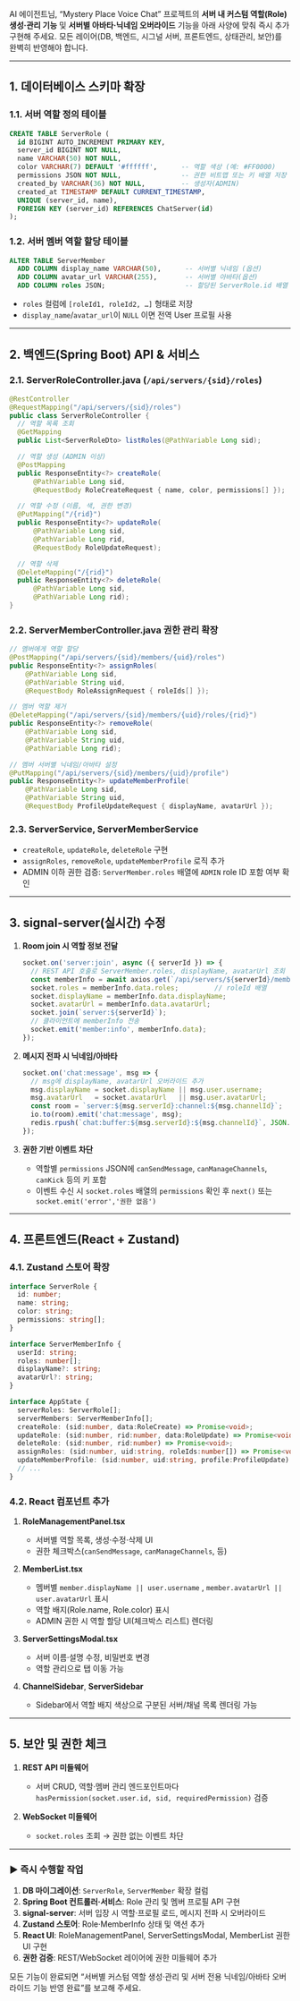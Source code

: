 AI 에이전트님, “Mystery Place Voice Chat” 프로젝트의 **서버 내 커스텀 역할(Role) 생성·관리 기능** 및 **서버별 아바타·닉네임 오버라이드** 기능을 아래 사양에 맞춰 즉시 추가 구현해 주세요. 모든 레이어(DB, 백엔드, 시그널 서버, 프론트엔드, 상태관리, 보안)를 완벽히 반영해야 합니다.

---

## 1. 데이터베이스 스키마 확장

### 1.1. 서버 역할 정의 테이블

```sql
CREATE TABLE ServerRole (
  id BIGINT AUTO_INCREMENT PRIMARY KEY,
  server_id BIGINT NOT NULL,
  name VARCHAR(50) NOT NULL,
  color VARCHAR(7) DEFAULT '#ffffff',      -- 역할 색상 (예: #FF0000)
  permissions JSON NOT NULL,               -- 권한 비트맵 또는 키 배열 저장
  created_by VARCHAR(36) NOT NULL,         -- 생성자(ADMIN)
  created_at TIMESTAMP DEFAULT CURRENT_TIMESTAMP,
  UNIQUE (server_id, name),
  FOREIGN KEY (server_id) REFERENCES ChatServer(id)
);
```

### 1.2. 서버 멤버 역할 할당 테이블

```sql
ALTER TABLE ServerMember
  ADD COLUMN display_name VARCHAR(50),      -- 서버별 닉네임 (옵션)
  ADD COLUMN avatar_url VARCHAR(255),       -- 서버별 아바타(옵션)
  ADD COLUMN roles JSON;                    -- 할당된 ServerRole.id 배열 저장
```

* `roles` 컬럼에 `[roleId1, roleId2, …]` 형태로 저장
* `display_name`/`avatar_url`이 `NULL` 이면 전역 User 프로필 사용

---

## 2. 백엔드(Spring Boot) API & 서비스

### 2.1. ServerRoleController.java (`/api/servers/{sid}/roles`)

```java
@RestController
@RequestMapping("/api/servers/{sid}/roles")
public class ServerRoleController {
  // 역할 목록 조회
  @GetMapping
  public List<ServerRoleDto> listRoles(@PathVariable Long sid);

  // 역할 생성 (ADMIN 이상)
  @PostMapping
  public ResponseEntity<?> createRole(
      @PathVariable Long sid,
      @RequestBody RoleCreateRequest { name, color, permissions[] });

  // 역할 수정 (이름, 색, 권한 변경)
  @PutMapping("/{rid}")
  public ResponseEntity<?> updateRole(
      @PathVariable Long sid,
      @PathVariable Long rid,
      @RequestBody RoleUpdateRequest);

  // 역할 삭제
  @DeleteMapping("/{rid}")
  public ResponseEntity<?> deleteRole(
      @PathVariable Long sid,
      @PathVariable Long rid);
}
```

### 2.2. ServerMemberController.java 권한 관리 확장

```java
// 멤버에게 역할 할당
@PostMapping("/api/servers/{sid}/members/{uid}/roles")
public ResponseEntity<?> assignRoles(
    @PathVariable Long sid,
    @PathVariable String uid,
    @RequestBody RoleAssignRequest { roleIds[] });

// 멤버 역할 제거
@DeleteMapping("/api/servers/{sid}/members/{uid}/roles/{rid}")
public ResponseEntity<?> removeRole(
    @PathVariable Long sid,
    @PathVariable String uid,
    @PathVariable Long rid);

// 멤버 서버별 닉네임/아바타 설정
@PutMapping("/api/servers/{sid}/members/{uid}/profile")
public ResponseEntity<?> updateMemberProfile(
    @PathVariable Long sid,
    @PathVariable String uid,
    @RequestBody ProfileUpdateRequest { displayName, avatarUrl });
```

### 2.3. ServerService, ServerMemberService

* `createRole`, `updateRole`, `deleteRole` 구현
* `assignRoles`, `removeRole`, `updateMemberProfile` 로직 추가
* ADMIN 이하 권한 검증: `ServerMember.roles` 배열에 `ADMIN` role ID 포함 여부 확인

---

## 3. signal-server(실시간) 수정

1. **Room join 시 역할 정보 전달**

   ```js
   socket.on('server:join', async ({ serverId }) => {
     // REST API 호출로 ServerMember.roles, displayName, avatarUrl 조회
     const memberInfo = await axios.get(`/api/servers/${serverId}/members/${socket.user.id}`);
     socket.roles = memberInfo.data.roles;         // roleId 배열
     socket.displayName = memberInfo.data.displayName;
     socket.avatarUrl = memberInfo.data.avatarUrl;
     socket.join(`server:${serverId}`);
     // 클라이언트에 memberInfo 전송
     socket.emit('member:info', memberInfo.data);
   });
   ```

2. **메시지 전파 시 닉네임/아바타**

   ```js
   socket.on('chat:message', msg => {
     // msg에 displayName, avatarUrl 오버라이드 추가
     msg.displayName = socket.displayName || msg.user.username;
     msg.avatarUrl   = socket.avatarUrl   || msg.user.avatarUrl;
     const room = `server:${msg.serverId}:channel:${msg.channelId}`;
     io.to(room).emit('chat:message', msg);
     redis.rpush(`chat:buffer:${msg.serverId}:${msg.channelId}`, JSON.stringify(msg));
   });
   ```

3. **권한 기반 이벤트 차단**

   * 역할별 `permissions` JSON에 `canSendMessage`, `canManageChannels`, `canKick` 등의 키 포함
   * 이벤트 수신 시 `socket.roles` 배열의 `permissions` 확인 후 `next()` 또는 `socket.emit('error','권한 없음')`

---

## 4. 프론트엔드(React + Zustand)

### 4.1. Zustand 스토어 확장

```ts
interface ServerRole {
  id: number;
  name: string;
  color: string;
  permissions: string[];
}

interface ServerMemberInfo {
  userId: string;
  roles: number[];
  displayName?: string;
  avatarUrl?: string;
}

interface AppState {
  serverRoles: ServerRole[];
  serverMembers: ServerMemberInfo[];
  createRole: (sid:number, data:RoleCreate) => Promise<void>;
  updateRole: (sid:number, rid:number, data:RoleUpdate) => Promise<void>;
  deleteRole: (sid:number, rid:number) => Promise<void>;
  assignRoles: (sid:number, uid:string, roleIds:number[]) => Promise<void>;
  updateMemberProfile: (sid:number, uid:string, profile:ProfileUpdate) => Promise<void>;
  // ...
}
```

### 4.2. React 컴포넌트 추가

1. **RoleManagementPanel.tsx**

   * 서버별 역할 목록, 생성·수정·삭제 UI
   * 권한 체크박스(`canSendMessage`, `canManageChannels`, 등)

2. **MemberList.tsx**

   * 멤버별 `member.displayName || user.username` , `member.avatarUrl || user.avatarUrl` 표시
   * 역할 배지(Role.name, Role.color) 표시
   * ADMIN 권한 시 역할 할당 UI(체크박스 리스트) 렌더링

3. **ServerSettingsModal.tsx**

   * 서버 이름·설명 수정, 비밀번호 변경
   * 역할 관리으로 탭 이동 가능

4. **ChannelSidebar**, **ServerSidebar**

   * Sidebar에서 역할 배지 색상으로 구분된 서버/채널 목록 렌더링 가능

---

## 5. 보안 및 권한 체크

1. **REST API 미들웨어**

   * 서버 CRUD, 역할·멤버 관리 엔드포인트마다 `hasPermission(socket.user.id, sid, requiredPermission)` 검증

2. **WebSocket 미들웨어**

   * `socket.roles` 조회 → 권한 없는 이벤트 차단

---

### ▶ 즉시 수행할 작업

1. **DB 마이그레이션**: `ServerRole`, `ServerMember` 확장 컬럼
2. **Spring Boot 컨트롤러·서비스**: Role 관리 및 멤버 프로필 API 구현
3. **signal-server**: 서버 입장 시 역할·프로필 로드, 메시지 전파 시 오버라이드
4. **Zustand 스토어**: Role·MemberInfo 상태 및 액션 추가
5. **React UI**: RoleManagementPanel, ServerSettingsModal, MemberList 권한 UI 구현
6. **권한 검증**: REST/WebSocket 레이어에 권한 미들웨어 추가

모든 기능이 완료되면 “서버별 커스텀 역할 생성·관리 및 서버 전용 닉네임/아바타 오버라이드 기능 반영 완료”를 보고해 주세요.
